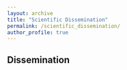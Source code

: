 ```yaml
---
layout: archive
title: "Scientific Dissemination"
permalink: /scientific_dissemination/
author_profile: true
---
```


## Dissemination

